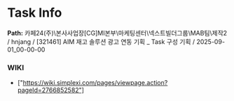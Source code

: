 # Task Info

**Path:** 카페24(주)\본사사업장\[CG]MI본부\마케팅센터\넥스트빌더그룹\MAB팀\제작2 / hnjang / [321461] AIM 재고 솔루션 광고 연동 기획 _ Task 구성 기획 / 2025-09-01_00-00-00

### WIKI
- ["https://wiki.simplexi.com/pages/viewpage.action?pageId=2766852582"]


